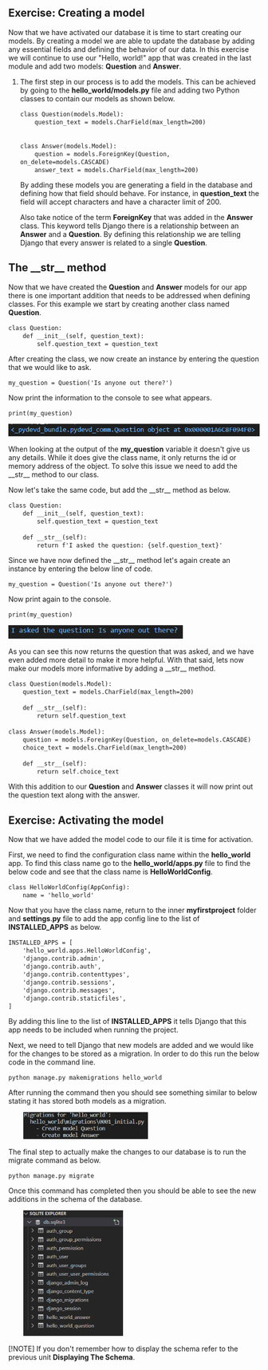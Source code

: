 ## Exercise: Creating a model

Now that we have activated our database it is time to start creating our models. By creating a model we are able to update the database by adding any essential fields and defining the behavior of our data. In this exercise we will continue to use our "Hello, world!" app that was created in the last module and add two models: **Question** and **Answer**.

1. The first step in our process is to add the models. This can be achieved by going to the **hello_world/models.py** file and adding two Python classes to contain our models as shown below.

    ~~~
    class Question(models.Model):
        question_text = models.CharField(max_length=200)


    class Answer(models.Model):
        question = models.ForeignKey(Question, on_delete=models.CASCADE)
        answer_text = models.CharField(max_length=200)
    ~~~

    By adding these models you are generating a field in the database and defining how that field should behave. For instance, in **question_text** the field will accept characters and have a character limit of 200. 

    Also take notice of the term **ForeignKey** that was added in the **Answer** class. This keyword tells Django there is a relationship between an **Answer** and a **Question**. By defining this relationship we are telling Django that every answer is related to a single **Question**.

## The \_\_str__ method

Now that we have created the **Question** and **Answer** models for our app there is one important addition that needs to be addressed when defining classes.
For this example we start by creating another class named **Question**.

~~~
class Question:
    def __init__(self, question_text):
        self.question_text = question_text
~~~  

After creating the class, we now create an instance by entering the question that we would like to ask.

~~~
my_question = Question('Is anyone out there?')
~~~

Now print the information to the console to see what appears.

~~~
print(my_question)
~~~

<img src="..\Module2\Module2_Images\Module2_NoStr.PNG" alt="SQLite Database Folder" style="width:550px; height:auto" />

When looking at the output of the **my_question** variable it doesn't give us any details. While it does give the class name, it only returns the id or memory address of the object. To solve this issue we need to add the \_\_str__ method to our class.

Now let's take the same code, but add the \_\_str__ method as below.

~~~
class Question:
    def __init__(self, question_text):
        self.question_text = question_text

    def __str__(self):
        return f'I asked the question: {self.question_text}'
~~~

Since we have now defined the \_\_str__ method let's again create an instance by entering the below line of code.

~~~
my_question = Question('Is anyone out there?')
~~~

Now print again to the console.

~~~
print(my_question)
~~~

<img src="..\Module2\Module2_Images\Module2_WithStr.PNG" alt="SQLite Database Folder" style="width:350px; height:auto" />

As you can see this now returns the question that was asked, and we have even added more detail to make it more helpful. With that said, lets now make our models more informative by adding a \_\_str__ method.

~~~
class Question(models.Model):
    question_text = models.CharField(max_length=200)

    def __str__(self):
        return self.question_text

class Answer(models.Model):
    question = models.ForeignKey(Question, on_delete=models.CASCADE)
    choice_text = models.CharField(max_length=200)

    def __str__(self):
        return self.choice_text
~~~

With this addition to our **Question** and **Answer** classes it will now print out the question text along with the answer.

## Exercise: Activating the model

Now that we have added the model code to our file it is time for activation.

First, we need to find the configuration class name within the **hello_world** app. To find this class name go to the **hello_world/apps**.**py** file to find the below code and see that the class name is **HelloWorldConfig**.

~~~
class HelloWorldConfig(AppConfig):
    name = 'hello_world'
~~~

Now that you have the class name, return to the inner **myfirstproject** folder and **settings**.**py** file to add the app config line to the list of **INSTALLED_APPS** as below.

~~~
INSTALLED_APPS = [
    'hello_world.apps.HelloWorldConfig',
    'django.contrib.admin',
    'django.contrib.auth',
    'django.contrib.contenttypes',
    'django.contrib.sessions',
    'django.contrib.messages',
    'django.contrib.staticfiles',
]
~~~

By adding this line to the list of **INSTALLED_APPS** it tells Django that this app needs to be included when running the project.

Next, we need to tell Django that new models are added and we would like for the changes to be stored as a migration. In order to do this run the below code in the command line.

    python manage.py makemigrations hello_world

After running the command then you should see something similar to below stating it has stored both models as a migration.

<img src="..\Module2\Module2_Images\Module2_Migrations.PNG" alt="Django Model Migration" style="margin-left: 30px;width:250px; height:auto" />

The final step to actually make the changes to our database is to run the migrate command as below.

    python manage.py migrate

Once this command has completed then you should be able to see the new additions in the schema of the database. 

<img src="..\Module2\Module2_Images\Module2_VSC_SQLiteDBAddModels.PNG" alt="Django Model Migration" style="margin-left: 30px;width:200px; height:auto" />

[!NOTE] If you don't remember how to display the schema refer to the previous unit **Displaying The Schema**.